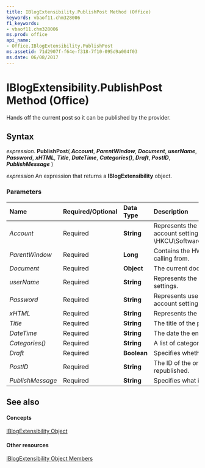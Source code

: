 ```yaml
---
title: IBlogExtensibility.PublishPost Method (Office)
keywords: vbaof11.chm328006
f1_keywords:
- vbaof11.chm328006
ms.prod: office
api_name:
- Office.IBlogExtensibility.PublishPost
ms.assetid: 71d2907f-f64e-f318-7f10-095d9a004f03
ms.date: 06/08/2017
---
```



# IBlogExtensibility.PublishPost Method (Office)

Hands off the current post so it can be published by the provider.


## Syntax

 _expression_. **PublishPost**( **_Account_**, **_ParentWindow_**, **_Document_**, **_userName_**, **_Password_**, **_xHTML_**, **_Title_**, **_DateTime_**, **_Categories()_**, **_Draft_**, **_PostID_**, **_PublishMessage_** )

 _expression_ An expression that returns a **IBlogExtensibility** object.


### Parameters



|**Name**|**Required/Optional**|**Data Type**|**Description**|
|:-----|:-----|:-----|:-----|
| _Account_|Required|**String**|Represents the GUID of the account registry key. Blog account settings are stored in the registry at \\HKCU\Software\Microsoft\Office\Common\Blog\Account.|
| _ParentWindow_|Required|**Long**|Contains the HWND for the window Microsoft Word is calling from.|
| _Document_|Required|**Object**|The current document.|
| _userName_|Required|**String**|Represents the username stored in the registry account settings.|
| _Password_|Required|**String**|Represents user's password stored in the registry account settings.|
| _xHTML_|Required|**String**|Represents the xHTML of the current document.|
| _Title_|Required|**String**|The title of the post.|
| _DateTime_|Required|**String**|The date the entry was posted.|
| _Categories()_|Required|**String**|A list of categories supported by the provider.|
| _Draft_|Required|**Boolean**|Specifies whether this is a draft version of the post.|
| _PostID_|Required|**String**|The ID of the original post if this post has been republished.|
| _PublishMessage_|Required|**String**|Specifies what is displayed in the publish bar.|

## See also


#### Concepts


[IBlogExtensibility Object](iblogextensibility-object-office.md)
#### Other resources


[IBlogExtensibility Object Members](iblogextensibility-members-office.md)

